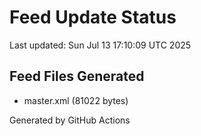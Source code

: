 # Feed Update Status
Last updated: Sun Jul 13 17:10:09 UTC 2025

## Feed Files Generated
- master.xml (81022 bytes)

Generated by GitHub Actions
